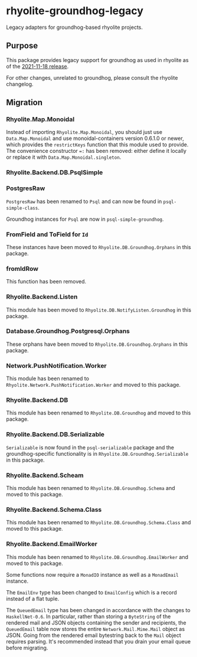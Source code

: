 # rhyolite-groundhog-legacy

Legacy adapters for groundhog-based rhyolite projects.

## Purpose

This package provides legacy support for groundhog as used in rhyolite as of the [2021-11-18 release](https://github.com/obsidiansystems/rhyolite/tree/release/2021-11-18).

For other changes, unrelated to groundhog, please consult the rhyolite changelog.

## Migration

### Rhyolite.Map.Monoidal

Instead of importing `Rhyolite.Map.Monoidal`, you should just use `Data.Map.Monoidal` and use monoidal-containers version 0.6.1.0 or newer, which provides the `restrictKeys` function that this module used to provide. The convenience constructor `=:` has been removed: either define it locally or replace it with `Data.Map.Monoidal.singleton`.

### Rhyolite.Backend.DB.PsqlSimple

### PostgresRaw

`PostgresRaw` has been renamed to `Psql` and can now be found in `psql-simple-class`.

Groundhog instances for `Psql` are now in `psql-simple-groundhog`.

### FromField and ToField for `Id`

These instances have been moved to `Rhyolite.DB.Groundhog.Orphans` in this package.

### fromIdRow

This function has been removed.

### Rhyolite.Backend.Listen

This module has been moved to `Rhyolite.DB.NotifyListen.Groundhog` in this package.

### Database.Groundhog.Postgresql.Orphans

These orphans have been moved to `Rhyolite.DB.Groundhog.Orphans` in this package.

### Network.PushNotification.Worker
This module has been renamed to `Rhyolite.Network.PushNotification.Worker` and moved to this package.

### Rhyolite.Backend.DB
This module has been renamed to `Rhyolite.DB.Groundhog` and moved to this package.

### Rhyolite.Backend.DB.Serializable

`Serializable` is now found in the `psql-serializable` package and the groundhog-specific functionality is in `Rhyolite.DB.Groundhog.Serializable` in this package.

### Rhyolite.Backend.Scheam
This module has been renamed to `Rhyolite.DB.Groundhog.Schema` and moved to this package.

### Rhyolite.Backend.Schema.Class
This module has been renamed to `Rhyolite.DB.Groundhog.Schema.Class` and moved to this package.

### Rhyolite.Backend.EmailWorker
This module has been renamed to `Rhyolite.DB.Groundhog.EmailWorker` and moved to this package.

Some functions now require a `MonadIO` instance as well as a `MonadEmail` instance.

The `EmailEnv` type has been changed to `EmailConfig` which is a record instead of a flat tuple.

The `QueuedEmail` type has been changed in accordance with the changes to `HaskellNet-0.6`. In particular, rather than storing a `ByteString` of the rendered mail and JSON objects containing the sender and recipients, the `QueuedEmail` table now stores the entire `Network.Mail.Mime.Mail` object as JSON.  Going from the rendered email bytestring back to the `Mail` object requires parsing. It's recommended instead that you drain your email queue before migrating.

